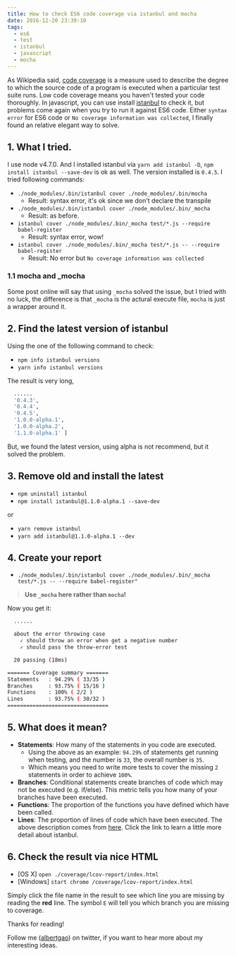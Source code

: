 ```yaml
---
title: How to check ES6 code coverage via istanbul and mocha
date: 2016-12-20 23:39:10
tags:
  - es6
  - test
  - istanbul
  - javascript
  - mocha
---
```


As Wikipedia said, [code coverage](https://en.wikipedia.org/wiki/Code_coverage) is a measure used to describe the degree to which the source code of a program is executed when a particular test suite runs. Low code coverage means you haven't tested your code thoroughly. In javascript, you can use install [istanbul](https://www.npmjs.com/package/istanbul) to check it, but problems come again when you try to run it against ES6 code. Either `syntax error` for ES6 code or `No coverage information was collected`, I finally found an relative elegant way to solve.

<!--more-->

## 1. What I tried.

I use node v4.7.0. And I installed istanbul via `yarn add istanbul -D`, `npm install istanbul --save-dev` is ok as well. The version installed is `0.4.5`. I tried following commands:

- `./node_modules/.bin/istanbul cover ./node_modules/.bin/mocha`
  - Result: syntax error, it's ok since we don't declare the transpile
- `./node_modules/.bin/istanbul cover ./node_modules/.bin/_mocha`
  - Result: as before.
- `istanbul cover ./node_modules/.bin/_mocha test/*.js --require babel-register`
  - Result: syntax error, wow!
- `istanbul cover ./node_modules/.bin/_mocha test/*.js -- --require babel-register`
  - Result: No error but `No coverage information was collected`

### 1.1 mocha and \_mocha

Some post online will say that using `_mocha` solved the issue, but I tried with no luck, the difference is that `_mocha` is the actural execute file, `mocha` is just a wrapper around it.

## 2. Find the latest version of istanbul

Using the one of the following command to check:

- `npm info istanbul versions`
- `yarn info istanbul versions`

The result is very long,

```bash
  ......
  '0.4.3',
  '0.4.4',
  '0.4.5',
  '1.0.0-alpha.1',
  '1.0.0-alpha.2',
  '1.1.0-alpha.1' ]
```

But, we found the latest version, using alpha is not recommend, but it solved the problem.

## 3. Remove old and install the latest

- `npm uninstall istanbul`
- `npm install istanbul@1.1.0-alpha.1 --save-dev`

or

- `yarn remove istanbul`
- `yarn add istanbul@1.1.0-alpha.1 --dev`

## 4. Create your report

- `./node_modules/.bin/istanbul cover ./node_modules/.bin/_mocha test/*.js -- --require babel-register"`

> **Use `_mocha` here rather than `mocha`!**

Now you get it:

```bash
  ......

  about the error throwing case
    ✓ should throw an error when get a negative number
    ✓ should pass the throw-error test

  20 passing (18ms)

======= Coverage summary =======
Statements   : 94.29% ( 33/35 )
Branches     : 93.75% ( 15/16 )
Functions    : 100% ( 2/2 )
Lines        : 93.75% ( 30/32 )
================================
```

## 5. What does it mean?

- **Statements**: How many of the statements in you code are executed.
  - Using the above as an example: `94.29%` of statements get running when testing, and the number is `33`, the overall number is `35`.
  - Which means you need to write more tests to cover the missing `2` statements in order to achieve `100%`.
- **Branches**: Conditional statements create branches of code which may not be executed (e.g. if/else). This metric tells you how many of your branches have been executed.
- **Functions**: The proportion of the functions you have defined which have been called.
- **Lines**: The proportion of lines of code which have been executed.
  The above description comes from [here](https://github.com/dwyl/learn-istanbul). Click the link to learn a little more detail about istanbul.

## 6. Check the result via nice HTML

- [OS X] `open ./coverage/lcov-report/index.html`
- [Windows] `start chrome /coverage/lcov-report/index.html`

Simply click the file name in the result to see which line you are missing by reading the **red** line. The symbol `E` will tell you which branch you are missing to coverage.

Thanks for reading!

Follow me (<a href='https://twitter.com/albertgao' target="_blank" rel="noopener noreferrer">albertgao</a>) on twitter, if you want to hear more about my interesting ideas.
